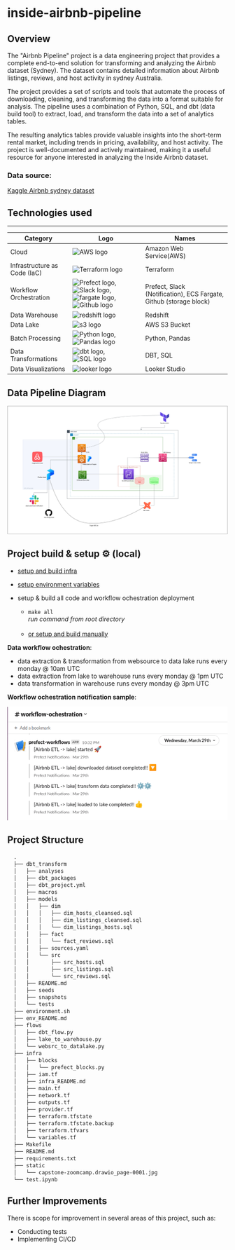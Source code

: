 # inside-airbnb-pipeline

<!-- ![architecture](static/capstone-zoomcamp.drawio_page-0001.jpg) -->

## Overview
The "Airbnb Pipeline" project is a data engineering project that provides a complete end-to-end solution for transforming and analyzing the Airbnb dataset (Sydney). The dataset contains detailed information about Airbnb listings, reviews, and host activity in sydney Australia.

The project provides a set of scripts and tools that automate the process of downloading, cleaning, and transforming the data into a format suitable for analysis. The pipeline uses a combination of Python, SQL, and dbt (data build tool) to extract, load, and transform the data into a set of analytics tables.

The resulting analytics tables provide valuable insights into the short-term rental market, including trends in pricing, availability, and host activity. The project is well-documented and actively maintained, making it a useful resource for anyone interested in analyzing the Inside Airbnb dataset.

 
### Data source:
[Kaggle Airbnb sydney dataset](https://www.kaggle.com/datasets/samibrahim/airbnb-sydney)

## Technologies used

___

| Category         | Logo                                        | Names                          |
|--------------------|---------------------------------------------|-------------------------------|
| Cloud              | ![AWS logo](https://img.icons8.com/color/48/000000/amazon-web-services.png) | Amazon Web Service(AWS)     |
| Infrastructure as Code (IaC) | ![Terraform logo](https://img.icons8.com/color/48/000000/terraform.png) | Terraform     |
| Workflow Orchestration |  <img src="https://seeklogo.com/images/P/prefect-logo-D16B9C45A6-seeklogo.com.png" alt="Prefect logo" width="30" height="48">,    ![Slack logo](https://img.icons8.com/color/48/000000/slack.png), <img src="https://lumigo.io/wp-content/uploads/2020/07/AWS-Fargate@4x.png" alt="fargate logo" width="45" height="45">, ![Github logo](https://img.icons8.com/ios-filled/48/000000/github.png) | Prefect, Slack (Notification), ECS Fargate, Github (storage block) |
| Data Warehouse | <img src="https://www.dataliftoff.com/wp-content/uploads/2019/07/Amazon-Redshift@4x.png" alt="redshift logo" width="45" height="45"> | Redshift |
| Data Lake        | <img src="https://res.cloudinary.com/practicaldev/image/fetch/s--PnCOq3po--/c_limit%2Cf_auto%2Cfl_progressive%2Cq_auto%2Cw_880/https://day-journal.com/memo/images/logo/aws/s3.png" alt="s3 logo" width="45" height="45"> | AWS S3 Bucket                 |
| Batch Processing | ![Python logo](https://img.icons8.com/color/48/000000/python.png), ![Pandas logo](https://img.icons8.com/color/48/000000/pandas.png) | Python, Pandas                |
| Data Transformations | <img src="https://seeklogo.com/images/D/dbt-logo-500AB0BAA7-seeklogo.com.png" alt="dbt logo" width="43" height="43">, ![SQL logo](https://img.icons8.com/ios-filled/48/000000/sql.png) | DBT, SQL                      |
| Data Visualizations | <img src="https://seeklogo.com/images/G/google-looker-logo-B27BD25E4E-seeklogo.com.png" alt="looker logo" width="35" height="45"> | Looker Studio                 |






## Data Pipeline Diagram
![Alt text](static/capstone-zoomcamp.drawio_page-0001.jpg "Data Pipeline Diagram")

## Project build & setup ⚙️ (local)
- [setup and build infra](./infra/infra_README.md)

- [setup environment variables](./env_README.md)

- setup & build all code and workflow ochestration deployment
  - `make all` <br> *run command from root directory*
    <br> 
    <br>
  - [or setup and build manually](Makefile)

**Data workflow ochestration**: 
- data extraction & transformation from websource to data lake runs every monday @ 10am UTC
- data extraction from lake to warehouse runs every monday @ 1pm UTC
- data transformation in warehouse runs every monday @ 3pm UTC
      
**Workflow ochestration notification sample**:

![Alt text](static/sample-slack-notif.png "Slcak Notification ETL src to data lake")


## Project Structure
      .
      ├── dbt_transform
      │   ├── analyses
      │   ├── dbt_packages
      │   ├── dbt_project.yml
      │   ├── macros
      │   ├── models
      │   │   ├── dim
      │   │   │   ├── dim_hosts_cleansed.sql
      │   │   │   ├── dim_listings_cleansed.sql
      │   │   │   └── dim_listings_hosts.sql
      │   │   ├── fact
      │   │   │   └── fact_reviews.sql
      │   │   ├── sources.yaml
      │   │   └── src
      │   │       ├── src_hosts.sql
      │   │       ├── src_listings.sql
      │   │       └── src_reviews.sql
      │   ├── README.md
      │   ├── seeds
      │   ├── snapshots
      │   └── tests
      ├── environment.sh
      ├── env_README.md
      ├── flows
      │   ├── dbt_flow.py
      │   ├── lake_to_warehouse.py
      │   └── websrc_to_datalake.py
      ├── infra
      │   ├── blocks
      │   │   └── prefect_blocks.py
      │   ├── iam.tf
      │   ├── infra_README.md
      │   ├── main.tf
      │   ├── network.tf
      │   ├── outputs.tf
      │   ├── provider.tf
      │   ├── terraform.tfstate
      │   ├── terraform.tfstate.backup
      │   ├── terraform.tfvars
      │   └── variables.tf
      ├── Makefile
      ├── README.md
      ├── requirements.txt
      ├── static
      │   └── capstone-zoomcamp.drawio_page-0001.jpg
      └── test.ipynb


## Further Improvements
There is scope for improvement in several areas of this project, such as:

- Conducting tests
- Implementing CI/CD
 